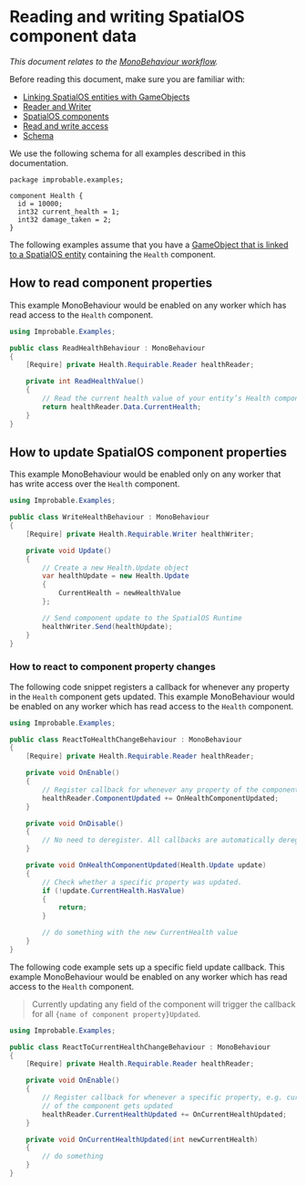 [//]: # (Doc of docs reference 6.2)
[//]: # (TODO - Tech writer pass)
[//]: # (TODO - Remove “> Currently updating any field of the component will trigger the callback for all <component property name>Updated`.” line if if this PR gets merged in: https://github.com/spatialos/UnityGDK/pull/438 )

# Reading and writing SpatialOS component data
_This document relates to the [MonoBehaviour workflow]({{urlRoot}}/content/intro-workflows-spatialos-entities#spatialos-entities)._

Before reading this document, make sure you are familiar with:

* [Linking SpatialOS entities with GameObjects]({{urlRoot}}/content/gameobject/linking-spatialos-entities)
* [Reader and Writer]({{urlRoot}}/content/gameobject/readers-writers)
* [SpatialOS components]({{urlRoot}}/content/glossary#spatialos-component)
* [Read and write access]({{urlRoot}}/content/glossary#authority)
* [Schema]({{urlRoot}}/content/glossary#schema)


We use the following schema for all examples described in this documentation.

```
package improbable.examples;

component Health {
  id = 10000;
  int32 current_health = 1;
  int32 damage_taken = 2;
}
```

The following examples assume that you have a [GameObject that is linked to a SpatialOS entity]({{urlRoot}}/content/gameobject/linking-spatialos-entities) containing the `Health` component.

## How to read component properties

This example MonoBehaviour would be enabled on any worker which has read access to the `Health` component.

```csharp
using Improbable.Examples;

public class ReadHealthBehaviour : MonoBehaviour
{
    [Require] private Health.Requirable.Reader healthReader;

    private int ReadHealthValue()
    {
        // Read the current health value of your entity’s Health component.
        return healthReader.Data.CurrentHealth;
    }
}
```

## How to update SpatialOS component properties

This example MonoBehaviour would be enabled only on any worker that has write access over the `Health` component.

```csharp
using Improbable.Examples;

public class WriteHealthBehaviour : MonoBehaviour
{
    [Require] private Health.Requirable.Writer healthWriter;

    private void Update()
    {
        // Create a new Health.Update object
        var healthUpdate = new Health.Update
        {
            CurrentHealth = newHealthValue
        };

        // Send component update to the SpatialOS Runtime
        healthWriter.Send(healthUpdate);
    }
}
```

### How to react to component property changes

The following code snippet registers a callback for whenever any property in the `Health` component gets updated.
This example MonoBehaviour would be enabled on any worker which has read access to the `Health` component.

```csharp
using Improbable.Examples;

public class ReactToHealthChangeBehaviour : MonoBehaviour
{
    [Require] private Health.Requirable.Reader healthReader;

    private void OnEnable()
    {
        // Register callback for whenever any property of the component gets updated
        healthReader.ComponentUpdated += OnHealthComponentUpdated;
    }

    private void OnDisable()
    {
        // No need to deregister. All callbacks are automatically deregistered.
    }

    private void OnHealthComponentUpdated(Health.Update update)
    {
        // Check whether a specific property was updated.
        if (!update.CurrentHealth.HasValue)
        {
            return;
        }

        // do something with the new CurrentHealth value
    }
}
```

The following code example sets up a specific field update callback.
This example MonoBehaviour would be enabled on any worker which has read access to the `Health` component.

> Currently updating any field of the component will trigger the callback for all `{name of component property}Updated`.

```csharp
using Improbable.Examples;

public class ReactToCurrentHealthChangeBehaviour : MonoBehaviour
{
    [Require] private Health.Requirable.Reader healthReader;

    private void OnEnable()
    {
        // Register callback for whenever a specific property, e.g. current_health,
        // of the component gets updated
        healthReader.CurrentHealthUpdated += OnCurrentHealthUpdated;
    }

    private void OnCurrentHealthUpdated(int newCurrentHealth)
    {
        // do something
    }
}
```
